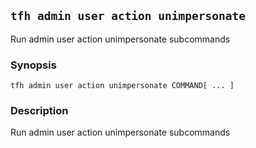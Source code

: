 ## `tfh admin user action unimpersonate`

Run admin user action unimpersonate subcommands

### Synopsis

    tfh admin user action unimpersonate COMMAND[ ... ]

### Description

Run admin user action unimpersonate subcommands

